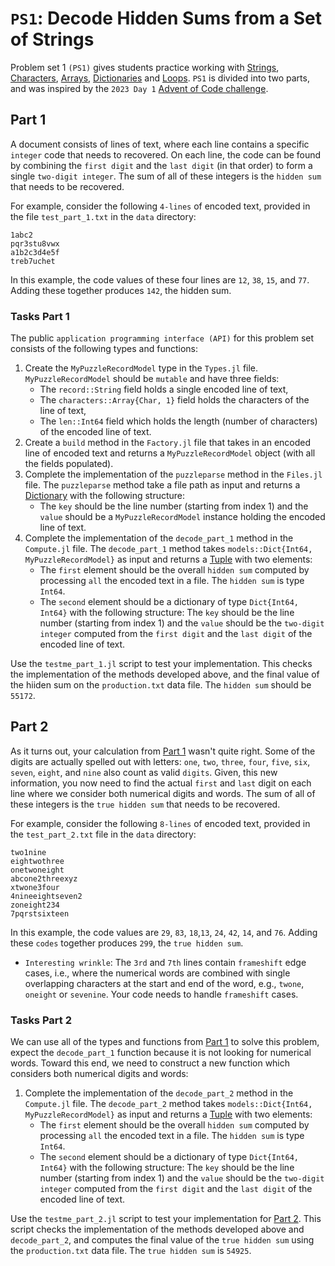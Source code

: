 # `PS1`: Decode Hidden Sums from a Set of Strings
Problem set 1 `(PS1)` gives students practice working with [Strings](https://docs.julialang.org/en/v1/manual/strings/#man-strings), [Characters](https://docs.julialang.org/en/v1/manual/strings/#man-characters), [Arrays](https://docs.julialang.org/en/v1/manual/arrays/#man-arrays-1), [Dictionaries](https://docs.julialang.org/en/v1/base/collections/#Base.Dict) and [Loops](https://docs.julialang.org/en/v1/manual/control-flow/#man-loops-1). `PS1` is divided into two parts, and was inspired by the `2023 Day 1` [Advent of Code challenge](https://adventofcode.com/).

## Part 1
A document consists of lines of text, where each line contains a specific `integer` code that needs to recovered. On each line, the code can be found by combining the `first digit` and the `last digit` (in that order) to form a single `two-digit integer`. The sum of all of these integers is the `hidden sum` that needs to be recovered.

For example, consider the following `4-lines` of encoded text, provided in the file `test_part_1.txt` in the `data` directory:
```
1abc2
pqr3stu8vwx
a1b2c3d4e5f
treb7uchet
```
In this example, the code values of these four lines are `12`, `38`, `15`, and `77`. Adding these together produces `142`, the hidden sum.

### Tasks Part 1
The public `application programming interface (API)` for this problem set consists of the following types and functions:
1. Create the `MyPuzzleRecordModel` type in the `Types.jl` file. `MyPuzzleRecordModel` should be `mutable` and have three fields:       
    * The `record::String` field holds a single encoded line of text, 
    * The `characters::Array{Char, 1}` field holds the characters of the line of text, 
    * The `len::Int64` field which holds the length (number of characters) of the encoded line of text.
2. Create a `build` method in the `Factory.jl` file that takes in an encoded line of encoded text and returns a `MyPuzzleRecordModel` object (with all the fields populated).
3. Complete the implementation of the `puzzleparse` method in the `Files.jl` file. The `puzzleparse` method take a file path as input and returns a 
[Dictionary](https://docs.julialang.org/en/v1/base/collections/#Base.Dict) with the following structure:
   - The `key` should be the line number (starting from index 1) and the `value` should be a `MyPuzzleRecordModel` instance holding the encoded line of text.
4. Complete the implementation of the `decode_part_1` method in the `Compute.jl` file. The `decode_part_1` method takes `models::Dict{Int64, MyPuzzleRecordModel}` as input and returns a [Tuple](https://docs.julialang.org/en/v1/manual/functions/#Tuples) with two elements:
   - The `first` element should be the overall `hidden sum` computed by processing `all` the encoded text in a file. The `hidden sum` is  type `Int64`.
   - The `second` element should be a dictionary of type `Dict{Int64, Int64}` with the following structure: The `key` should be the line number (starting from index 1) and the `value` should be the `two-digit integer` computed from the `first digit` and the `last digit` of the encoded line of text.

Use the `testme_part_1.jl` script to test your implementation. This checks the implementation of the methods developed above, and the final value of the hiiden sum on the `production.txt` data file. The `hidden sum` should be `55172`.

## Part 2
As it turns out, your calculation from [Part 1](#part-1) wasn't quite right. Some of the digits are actually spelled out with letters: `one`, `two`, `three`, `four`, `five`, `six`, `seven`, `eight`, and `nine` also count as valid `digits`. Given, this new information, you now need to find the actual   `first` and `last` digit on each line where we consider both numerical digits and words. The sum of all of these integers is the `true hidden sum` that needs to be recovered.

For example, consider the following `8-lines` of encoded text, provided in the `test_part_2.txt` file in the `data` directory:
```
two1nine
eightwothree
onetwoneight
abcone2threexyz
xtwone3four
4nineeightseven2
zoneight234
7pqrstsixteen
```
In this example, the code values are `29`, `83`, `18`,`13`, `24`, `42`, `14`, and `76`. Adding these `codes` together produces `299`, the `true hidden sum`. 
* `Interesting wrinkle`: The `3rd` and `7th` lines contain `frameshift` edge cases, i.e., where the numerical words are combined with single overlapping characters at the start and end of the word, e.g., `twone`, `oneight` or `sevenine`. Your code needs to handle `frameshift` cases.

### Tasks Part 2
We can use all of the types and functions from [Part 1](#part-1) to solve this problem, expect the `decode_part_1` function because it is not looking for numerical words. Toward this end, we need to construct a new function which considers both numerical digits and words:
    
1. Complete the implementation of the `decode_part_2` method in the `Compute.jl` file. The `decode_part_2` method takes `models::Dict{Int64, MyPuzzleRecordModel}` as input and returns a [Tuple](https://docs.julialang.org/en/v1/manual/functions/#Tuples) with two elements:
   - The `first` element should be the overall `hidden sum` computed by processing `all` the encoded text in a file. The `hidden sum` is  type `Int64`.
   - The `second` element should be a dictionary of type `Dict{Int64, Int64}` with the following structure: The `key` should be the line number (starting from index 1) and the `value` should be the `two-digit integer` computed from the `first digit` and the `last digit` of the encoded line of text.

Use the `testme_part_2.jl` script to test your implementation for [Part 2](#part-2). This script checks the implementation of the methods developed above and `decode_part_2`, and computes the final value of the `true hidden sum` using the `production.txt` data file. The `true hidden sum` is `54925`.